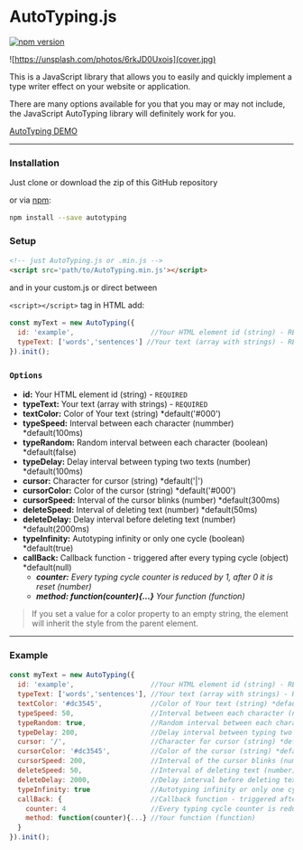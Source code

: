 # AutoTyping.js

[![npm version](https://badge.fury.io/js/autotyping.svg)](https://badge.fury.io/js/autotyping)

![https://unsplash.com/photos/6rkJD0Uxois](cover.jpg)

This is a JavaScript library that allows you to easily and quickly implement a type writer effect on your website or application.

There are many options available for you that you may or may not include, the JavaScript AutoTyping library will definitely work for you.

[AutoTyping DEMO](https://autotyping.smarty.rs)

----

### Installation

Just clone or download the zip of this GitHub repository

or via [npm](https://www.npmjs.com/package/autotyping):

~~~bash
npm install --save autotyping
~~~

### Setup

~~~html
<!-- just AutoTyping.js or .min.js -->
<script src='path/to/AutoTyping.min.js'></script>
~~~

and in your custom.js or direct between

`<script></script>` tag in HTML add:

~~~javascript
const myText = new AutoTyping({
  id: 'example',                   //Your HTML element id (string) - REQUIRED
  typeText: ['words','sentences'] //Your text (array with strings) - REQUIRED
}).init();
~~~

### `Options`

- **id:** Your HTML element id (string) - `REQUIRED`
- **typeText:** Your text (array with strings) - `REQUIRED`
- **textColor:** Color of Your text (string) *default('#000')
- **typeSpeed:** Interval between each character (nummber) *default(100ms)
- **typeRandom:** Random interval between each character (boolean) *default(false)
- **typeDelay:** Delay interval between typing two texts (number) *default(100ms)
- **cursor:** Character for cursor (string) *default('|')
- **cursorColor:** Color of the cursor (string) *default('#000')
- **cursorSpeed:** Interval of the cursor blinks (number) *default(300ms)
- **deleteSpeed:** Interval of deleting text (number) *default(50ms)
- **deleteDelay:** Delay interval before deleting text (number) *default(2000ms)
- **typeInfinity:** Autotyping infinity or only one cycle (boolean) *default(true)
- **callBack:** Callback function - triggered after every typing cycle (object) *default(null)
  - **_counter:_** _Every typing cycle counter is reduced by 1, after 0 it is reset (number)_
  - **_method: function(counter){...}_** _Your function (function)_

> If you set a value for a color property to an empty string, the element will inherit the style from the parent element.

----

### Example
~~~javascript
const myText = new AutoTyping({
  id: 'example',                   //Your HTML element id (string) - REQUIRED
  typeText: ['words','sentences'], //Your text (array with strings) - REQUIRED
  textColor: '#dc3545',            //Color of Your text (string) *default('#000')
  typeSpeed: 50,                   //Interval between each character (nummber) *default(100ms)
  typeRandom: true,                //Random interval between each character (boolean) *default(false)
  typeDelay: 200,                  //Delay interval between typing two texts (number) *default(100ms)
  cursor: '/',                     //Character for cursor (string) *default('|')
  cursorColor: '#dc3545',          //Color of the cursor (string) *default('#000')
  cursorSpeed: 200,                //Interval of the cursor blinks (number) *default(300ms)
  deleteSpeed: 50,                 //Interval of deleting text (number) *default(50ms)
  deleteDelay: 2000,               //Delay interval before deleting text (number) *default(2000ms)
  typeInfinity: true               //Autotyping infinity or only one cycle (boolean) *default(true)
  callBack: {                      //Callback function - triggered after every typing cycle (object) *default(null)
    counter: 4                     //Every typing cycle counter is reduced by 1, after 0 it is reset (number)
    method: function(counter){...} //Your function (function)
  }
}).init();
~~~
